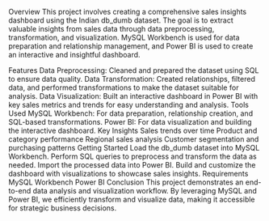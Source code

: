 Overview
This project involves creating a comprehensive sales insights dashboard using the Indian db_dumb dataset. The goal is to extract valuable insights from sales data through data preprocessing, transformation, and visualization. MySQL Workbench is used for data preparation and relationship management, and Power BI is used to create an interactive and insightful dashboard.

Features
Data Preprocessing: Cleaned and prepared the dataset using SQL to ensure data quality.
Data Transformation: Created relationships, filtered data, and performed transformations to make the dataset suitable for analysis.
Data Visualization: Built an interactive dashboard in Power BI with key sales metrics and trends for easy understanding and analysis.
Tools Used
MySQL Workbench: For data preparation, relationship creation, and SQL-based transformations.
Power BI: For data visualization and building the interactive dashboard.
Key Insights
Sales trends over time
Product and category performance
Regional sales analysis
Customer segmentation and purchasing patterns
Getting Started
Load the db_dumb dataset into MySQL Workbench.
Perform SQL queries to preprocess and transform the data as needed.
Import the processed data into Power BI.
Build and customize the dashboard with visualizations to showcase sales insights.
Requirements
MySQL Workbench
Power BI
Conclusion
This project demonstrates an end-to-end data analysis and visualization workflow. By leveraging MySQL and Power BI, we efficiently transform and visualize data, making it accessible for strategic business decisions.

